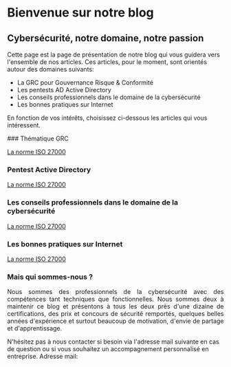 # **Bienvenue sur notre blog** 

## **Cybersécurité, notre domaine, notre passion**

<p style="align:justify">
Cette page est la page de présentation de notre blog qui vous guidera vers l'ensemble de nos articles. Ces articles, pour le moment, sont orientés autour des domaines suivants:

- La GRC pour Gouvernance Risque & Conformité
- Les pentests AD Active Directory
- Les conseils professionnels dans le domaine de la cybersécurité
- Les bonnes pratiques sur Internet

En fonction de vos intérêts, choisissez ci-dessous les articles qui vous intéressent.
</p>
### Thématique GRC

[La norme ISO 27000](http://info-attitude.com/4-criteres-fondamentaux-securite-information/)

### Pentest Active Directory

[La norme ISO 27000](http://info-attitude.com/4-criteres-fondamentaux-securite-information/)

### Les conseils professionnels dans le domaine de la cybersécurité

[La norme ISO 27000](http://info-attitude.com/4-criteres-fondamentaux-securite-information/)

### Les bonnes pratiques sur Internet

[La norme ISO 27000](http://info-attitude.com/4-criteres-fondamentaux-securite-information/)

### Mais qui sommes-nous ?

<p style="text-align:justify">
Nous sommes des professionnels de la cybersécurité avec des compétences tant techniques que fonctionnelles. Nous sommes deux à maintenir ce blog et présentons à tous les deux près d'une dizaine de certifications, des prix et concours de sécurité remportés, quelques belles années d'expérience et surtout beaucoup de motivation, d'envie de partage et d'apprentissage.
</p>
N'hésitez pas à nous contacter si besoin via l'adresse mail suivante en cas de question ou si vous souhaitez un accompagnement personnalisé en entreprise.
Adresse mail:


